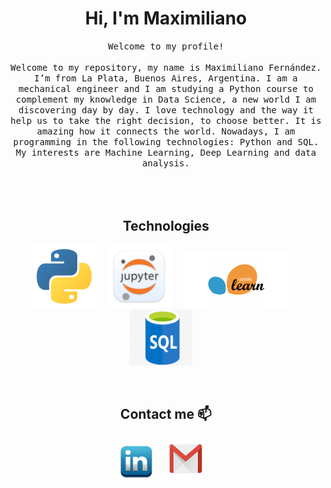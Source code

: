<h1 align="center"> Hi, I'm Maximiliano</h1>

<p align="center">
  <samp>
Welcome to my profile!<br/>
<br/>
Welcome to my repository, my name is Maximiliano Fernández. I’m from La Plata, Buenos Aires, Argentina. 
I am a mechanical engineer and I am studying a Python course to complement my knowledge in Data Science, a new world I am discovering day by day. 
I love technology and the way it help us to take the right decision, to choose better. It is amazing how it connects the world.
Nowadays, I am programming in the following technologies: Python and SQL. My interests are Machine Learning, Deep Learning and data analysis.
  </samp><br><br>
<br><br>
  
  <h2 align="center">Technologies</h2>
<p align="center">
   <img src="img/python.png" width="100" height="100" /> &nbsp; &nbsp;
   <img src="img/jupyter.png" width="100" height="100" /> &nbsp; &nbsp;
   <img src="img/scikit.png" width="170" height="90" /> &nbsp; &nbsp;
   <img src="img/sql.png" width="100" height="90" /> &nbsp; &nbsp;
</p>
<br/>

<h2 align="center"> Contact me 📫 </h2>
<p align="center">
  <a target="_blank"href="https://www.linkedin.com/in/smfernandezg/"><img src="img/linkedin.png" width="55" height="55" /></a>&nbsp; &nbsp; &nbsp; 
  <a target="_blank"href="mailto:sm.fernandezgarcia@gmail.com"><img src="img/gmail.png" width="55" height="65" /></a>&nbsp;&nbsp;&nbsp;&nbsp;

</p>
